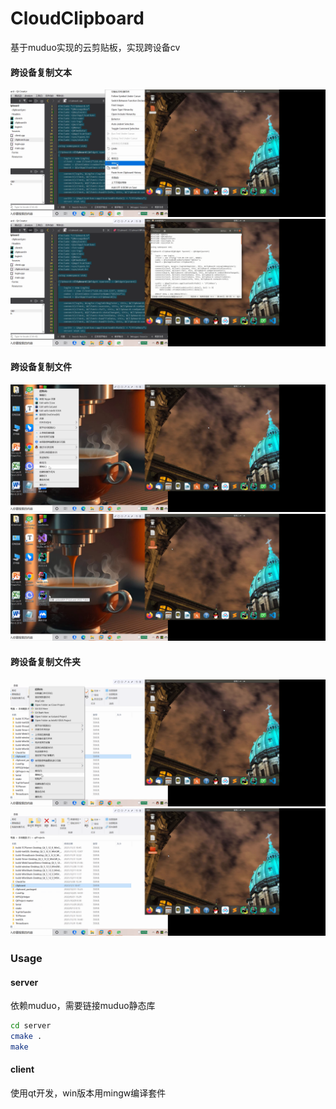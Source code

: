 # CloudClipboard
基于muduo实现的云剪贴板，实现跨设备cv 

#### 跨设备复制文本
![](https://github.com/JustDoIt0910/MarkDownPictures/blob/main/clipboard1.png)
![](https://github.com/JustDoIt0910/MarkDownPictures/blob/main/clipboard2.png)

#### 跨设备复制文件
![](https://github.com/JustDoIt0910/MarkDownPictures/blob/main/clipboard3.png)
![](https://github.com/JustDoIt0910/MarkDownPictures/blob/main/clipboard4.png)

#### 跨设备复制文件夹
![](https://github.com/JustDoIt0910/MarkDownPictures/blob/main/clipboard5.png)
![](https://github.com/JustDoIt0910/MarkDownPictures/blob/main/clipboard6.png)

### Usage
#### server
依赖muduo，需要链接muduo静态库
```bash
cd server
cmake .
make
```

#### client
使用qt开发，win版本用mingw编译套件
